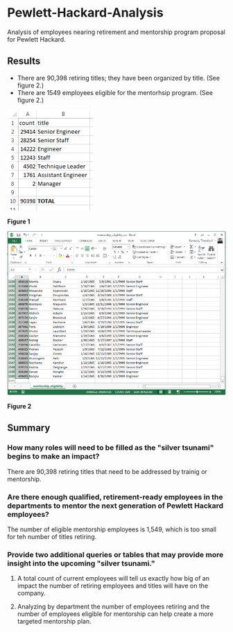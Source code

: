 # Pewlett-Hackard-Analysis
Analysis of employees nearing retirement and mentorship program proposal for Pewlett Hackard.

## Results
- There are 90,398 retiring titles; they have been organized by title. (See figure 2.)
- There are 1549 employees eligible for the mentorhsip program. (See figure 2.)

![Figure 1](https://github.com/timbannock/pewlett-hackard-analysis/blob/master/analysis/retiring_titles.PNG)

**Figure 1**

![Figure 2](https://github.com/timbannock/pewlett-hackard-analysis/blob/master/analysis/mentorship_eligibility.PNG)

**Figure 2**

## Summary

### How many roles will need to be filled as the "silver tsunami" begins to make an impact?
There are 90,398 retiring titles that need to be addressed by trainig or mentorship.

### Are there enough qualified, retirement-ready employees in the departments to mentor the next generation of Pewlett Hackard employees?
The number of eligible mentorship employees is 1,549, which is too small for teh number of titles retiring.

### Provide two additional queries or tables that may provide more insight into the upcoming "silver tsunami."
1. A total count of current employees will tell us exactly how big of an impact the number of retiring employees and titles will have on the company.

2. Analyzing by department the number of employees retiring and the number of employees eligible for mentorship can help create a more targeted mentorship plan.
